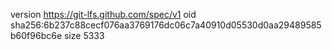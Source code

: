 version https://git-lfs.github.com/spec/v1
oid sha256:6b237c88cecf076aa3769176dc06c7a40910d05530d0aa29489585b60f96bc6e
size 5333
